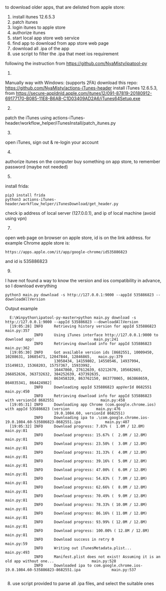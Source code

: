to download older apps, that are delisted from apple store:
1) install itunes 12.6.5.3
2) patch itunes
3) login itunes to apple store
4) authorize itunes
5) start local app store web service
6) find app to download from app store web page
7) download all .ipa of the app
8) use script to filter the .ipa that meet ios requirement


following the instruction from https://github.com/NyaMisty/ipatool-py

1)
Manually way with Windows: (supports 2FA)
download this repo: https://github.com/NyaMisty/actions-iTunes-header
install iTunes 12.6.5.3, from https://secure-appldnld.apple.com/itunes12/091-87819-20180912-69177170-B085-11E8-B6AB-C1D03409AD2A6/iTunes64Setup.exe

2)
patch the iTunes using actions-iTunes-header/workflow_helper/iTunesInstall/patch_itunes.py

3)
open iTunes, sign out & re-login your account

4)
authorize itunes on the computer
buy something on app store, to remember password (maybe not needed)

5)
install frida:
```
pip3 install frida
python3 actions-iTunes-header/workflow_helper/iTunesDownload/get_header.py
```
check ip address of local server (127.0.0.1), and ip of local machine (avoid using vpn)

7)
open web page on browser on apple store, id is on the link address. for example Chrome apple store is:
```
https://apps.apple.com/it/app/google-chrome/id535886823
```
and id is 535886823

9)
I have not found a way to know the version and ios compatibility in advance, so I download everything
```
python3 main.py download -s http://127.0.0.1:9000 --appId 535886823 --downloadAllVersion
```

Output example
```
  E:\Winpython\ipatool-py-master>python main.py download -s http://127.0.0.1:9000 --appId 535886823 --downloadAllVersion
  [19:05:28] INFO     Retrieving history version for appId 535886823                                          main.py:357
             INFO     Using iTunes interface http://127.0.0.1:9000 to download app!                           main.py:241
             INFO     Retrieving download info for appId 535886823                                            main.py:362
  [19:05:30] INFO     Got available version ids [8682551, 10009450, 10288631, 10685471, 12047844, 12846865,   main.py:379
                      13058434, 14159802, 14550546, 14937994, 15149813, 15368203, 15757367, 15933992,
                      16447860, 27612639, 63212670, 105682665, 266852636, 363732632, 384252639, 437392635,
                      863458320, 863762150, 863770065, 863868659, 864035341, 864424982]
             INFO     Downloading appId 535886823 appVerId 8682551                                            main.py:450
             INFO     Retrieving download info for appId 535886823 with versionId 8682551                     main.py:458
  [19:05:31] INFO     Downloading app Chrome (com.google.chrome.ios) with appId 535886823 (version            main.py:476
                      19.0.1084.60, versionId 8682551)
             INFO     Downloading ipa to .\com.google.chrome.ios-19.0.1084.60-535886823-8682551.ipa           main.py:487
  [19:05:32] INFO     Download progress: 7.83% (  1.0M / 12.8M)                                                main.py:81
             INFO     Download progress: 15.67% (  2.0M / 12.8M)                                               main.py:81
             INFO     Download progress: 23.50% (  3.0M / 12.8M)                                               main.py:81
             INFO     Download progress: 31.33% (  4.0M / 12.8M)                                               main.py:81
             INFO     Download progress: 39.16% (  5.0M / 12.8M)                                               main.py:81
             INFO     Download progress: 47.00% (  6.0M / 12.8M)                                               main.py:81
             INFO     Download progress: 54.83% (  7.0M / 12.8M)                                               main.py:81
             INFO     Download progress: 62.66% (  8.0M / 12.8M)                                               main.py:81
             INFO     Download progress: 70.49% (  9.0M / 12.8M)                                               main.py:81
             INFO     Download progress: 78.33% ( 10.0M / 12.8M)                                               main.py:81
             INFO     Download progress: 86.16% ( 11.0M / 12.8M)                                               main.py:81
             INFO     Download progress: 93.99% ( 12.0M / 12.8M)                                               main.py:81
             INFO     Download progress: 100.00% ( 12.8M / 12.8M)                                              main.py:81
             INFO     Download success in retry 0                                                              main.py:59
             INFO     Writing out iTunesMetadata.plist...                                                     main.py:493
             INFO     Manifest.plist does not exist! Assuming it is an old app without one...                 main.py:528
             INFO     Downloaded ipa to com.google.chrome.ios-19.0.1084.60-535886823-8682551.ipa              main.py:537
          
```

8) use script provided to parse all .ipa files, and select the suitable ones



